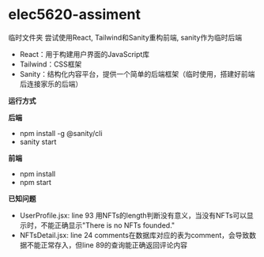 # elec5620-assiment
临时文件夹
尝试使用React, Tailwind和Sanity重构前端, sanity作为临时后端

- React：用于构建用户界面的JavaScript库
- Tailwind：CSS框架
- Sanity：结构化内容平台，提供一个简单的后端框架（临时使用，搭建好前端后连接家乐的后端）

**运行方式**

**后端**
- npm install -g @sanity/cli
- sanity start

**前端**
- npm install
- npm start

**已知问题**
- UserProfile.jsx: line 93 用NFTs的length判断没有意义，当没有NFTs可以显示时，不能正确显示"There is no NFTs founded."
- NFTsDetail.jsx: line 24 comments在数据库对应的表为comment，会导致数据不能正常存入，但line 89的查询能正确返回评论内容